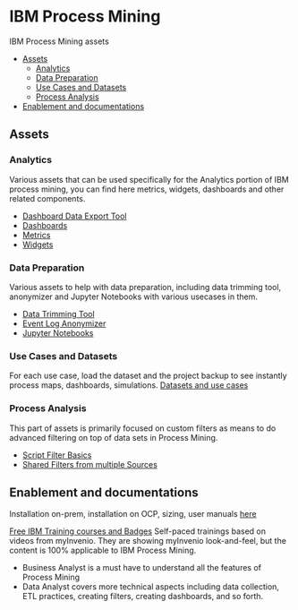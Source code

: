 # IBM Process Mining <!-- omit in toc -->
IBM Process Mining assets

* [Assets](#assets)
  * [Analytics](#analytics)
  * [Data Preparation](#data-preparation)
  * [Use Cases and Datasets](#use-cases-and-datasets)
  * [Process Analysis](#process-analysis)
* [Enablement and documentations](#enablement-and-documentations)

## Assets
### Analytics
Various assets that can be used specifically for the Analytics portion of IBM process mining, you can find here metrics, widgets, dashboards and other related components.

* [Dashboard Data Export Tool](analytics/dashboard-data-export-tool/README.md)
* [Dashboards](analytics/dashboards/)
* [Metrics](analytics/metrics/metrics.md)
* [Widgets](analytics/widgets/)

### Data Preparation
Various assets to help with data preparation, including data trimming tool, anonymizer and Jupyter Notebooks with various usecases in them.

* [Data Trimming Tool](data-preparation/data-trimming-tool/README.md)
* [Event Log Anonymizer](data-preparation/event-log-anonymizer/event_log_anonymizer.py)
* [Jupyter Notebooks](data-preparation/jupyter-notebooks/)

### Use Cases and Datasets
For each use case, load the dataset and the project backup to see instantly process maps, dashboards, simulations.
[Datasets and use cases](https://github.com/IBM/processmining/tree/main/Datasets)

### Process Analysis
This part of assets is primarily focused on custom filters as means to do advanced filtering on top of data sets in Process Mining.

* [Script Filter Basics](process-analysis/filters/00-script-filter-basics.md)
* [Shared Filters from multiple Sources](process-analysis/filters/01-shared-filters.md)

## Enablement and documentations
Installation on-prem, installation on OCP, sizing, user manuals [here](https://www.ibm.com/support/knowledgecenter/en/cloudpaks_start/ibm-process-mining/landingpage.html)

[Free IBM Training courses and Badges](https://ibm-learning-skills-dev.github.io/badges/IBM_Process_Mining.html)
Self-paced trainings based on videos from myInvenio. They are showing myInvenio look-and-feel, but the content is 100% applicable to IBM Process Mining.
* Business Analyst is a must have to understand all the features of Process Mining
* Data Analyst covers more technical aspects including data collection, ETL practices, creating filters, creating dashboards, and so forth.
